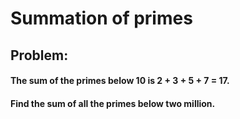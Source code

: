 # Summation of primes
## Problem:
#### The sum of the primes below 10 is 2 + 3 + 5 + 7 = 17.
#### Find the sum of all the primes below two million.
